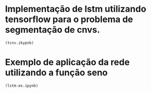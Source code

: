 # Implementação de lstm utilizando tensorflow para o problema de segmentação de cnvs.
    (tcnv.ikypnb)

# Exemplo de aplicação da rede utilizando a função seno
    (lstm-ex.ipynb)
